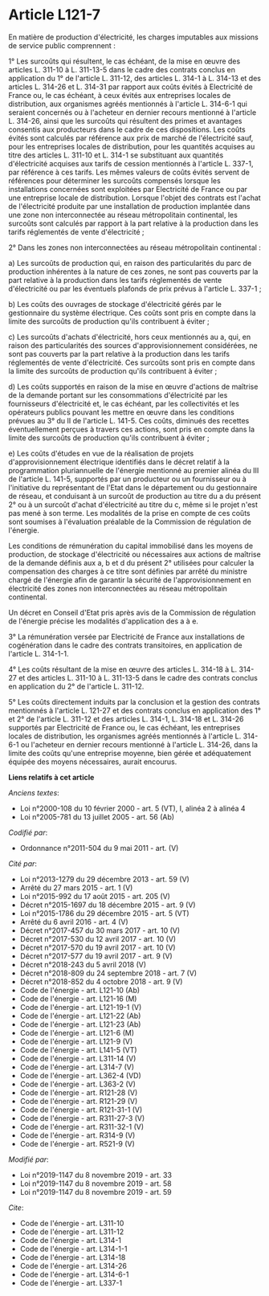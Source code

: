 # Article L121-7

En matière de production d'électricité, les charges imputables aux missions de service public comprennent :

1° Les surcoûts qui résultent, le cas échéant, de la mise en œuvre des articles L. 311-10 à L. 311-13-5 dans le cadre des
contrats conclus en application du 1° de l'article L. 311-12, des articles L. 314-1 à L. 314-13 et des articles L. 314-26 et
L. 314-31 par rapport aux coûts évités à Electricité de France ou, le cas échéant, à ceux évités aux entreprises locales de
distribution, aux organismes agréés mentionnés à l'article L. 314-6-1 qui seraient concernés ou à l'acheteur en dernier
recours mentionné à l'article L. 314-26, ainsi que les surcoûts qui résultent des primes et avantages consentis aux
producteurs dans le cadre de ces dispositions. Les coûts évités sont calculés par référence aux prix de marché de
l'électricité sauf, pour les entreprises locales de distribution, pour les quantités acquises au titre des articles L. 311-10
et L. 314-1 se substituant aux quantités d'électricité acquises aux tarifs de cession mentionnés à l'article L. 337-1, par
référence à ces tarifs. Les mêmes valeurs de coûts évités servent de références pour déterminer les surcoûts compensés
lorsque les installations concernées sont exploitées par Electricité de France ou par une entreprise locale de distribution.
Lorsque l'objet des contrats est l'achat de l'électricité produite par une installation de production implantée dans une zone
non interconnectée au réseau métropolitain continental, les surcoûts sont calculés par rapport à la part relative à la
production dans les tarifs réglementés de vente d'électricité ;

2° Dans les zones non interconnectées au réseau métropolitain continental :

a) Les surcoûts de production qui, en raison des particularités du parc de production inhérentes à la nature de ces zones, ne
sont pas couverts par la part relative à la production dans les tarifs réglementés de vente d'électricité ou par les
éventuels plafonds de prix prévus à l'article L. 337-1 ;

b) Les coûts des ouvrages de stockage d'électricité gérés par le gestionnaire du système électrique. Ces coûts sont pris en
compte dans la limite des surcoûts de production qu'ils contribuent à éviter ;

c) Les surcoûts d'achats d'électricité, hors ceux mentionnés au a, qui, en raison des particularités des sources
d'approvisionnement considérées, ne sont pas couverts par la part relative à la production dans les tarifs réglementés de
vente d'électricité. Ces surcoûts sont pris en compte dans la limite des surcoûts de production qu'ils contribuent à éviter ;

d) Les coûts supportés en raison de la mise en œuvre d'actions de maîtrise de la demande portant sur les consommations
d'électricité par les fournisseurs d'électricité et, le cas échéant, par les collectivités et les opérateurs publics pouvant
les mettre en œuvre dans les conditions prévues au 3° du II de l'article L. 141-5. Ces coûts, diminués des recettes
éventuellement perçues à travers ces actions, sont pris en compte dans la limite des surcoûts de production qu'ils
contribuent à éviter ;

e) Les coûts d'études en vue de la réalisation de projets d'approvisionnement électrique identifiés dans le décret relatif à
la programmation pluriannuelle de l'énergie mentionné au premier alinéa du III de l'article L. 141-5, supportés par un
producteur ou un fournisseur ou à l'initiative du représentant de l'Etat dans le département ou du gestionnaire de réseau, et
conduisant à un surcoût de production au titre du a du présent 2° ou à un surcoût d'achat d'électricité au titre du c, même
si le projet n'est pas mené à son terme. Les modalités de la prise en compte de ces coûts sont soumises à l'évaluation
préalable de la Commission de régulation de l'énergie.

Les conditions de rémunération du capital immobilisé dans les moyens de production, de stockage d'électricité ou nécessaires
aux actions de maîtrise de la demande définis aux a, b et d du présent 2° utilisées pour calculer la compensation des charges
à ce titre sont définies par arrêté du ministre chargé de l'énergie afin de garantir la sécurité de l'approvisionnement en
électricité des zones non interconnectées au réseau métropolitain continental.

Un décret en Conseil d'Etat pris après avis de la Commission de régulation de l'énergie précise les modalités d'application
des a à e.

3° La rémunération versée par Electricité de France aux installations de cogénération dans le cadre des contrats
transitoires, en application de l'article L. 314-1-1.

4° Les coûts résultant de la mise en œuvre des articles L. 314-18 à L. 314-27 et des articles L. 311-10 à L. 311-13-5 dans le
cadre des contrats conclus en application du 2° de l'article L. 311-12.

5° Les coûts directement induits par la conclusion et la gestion des contrats mentionnés à l'article L. 121-27 et des
contrats conclus en application des 1° et 2° de l'article L. 311-12 et des articles L. 314-1, L. 314-18 et L. 314-26
supportés par Electricité de France ou, le cas échéant, les entreprises locales de distribution, les organismes agréés
mentionnés à l'article L. 314-6-1 ou l'acheteur en dernier recours mentionné à l'article L. 314-26, dans la limite des coûts
qu'une entreprise moyenne, bien gérée et adéquatement équipée des moyens nécessaires, aurait encourus.

**Liens relatifs à cet article**

_Anciens textes_:

  - Loi n°2000-108 du 10 février 2000 - art. 5 (VT), I, alinéa 2 à alinéa 4
  - Loi n°2005-781 du 13 juillet 2005 - art. 56 (Ab)

_Codifié par_:

  - Ordonnance n°2011-504 du 9 mai 2011 - art. (V)

_Cité par_:

  - Loi n°2013-1279 du 29 décembre 2013 - art. 59 (V)
  - Arrêté du 27 mars 2015 - art. 1 (V)
  - Loi n°2015-992 du 17 août 2015 - art. 205 (V)
  - Décret n°2015-1697 du 18 décembre 2015 - art. 9 (V)
  - Loi n°2015-1786 du 29 décembre 2015 - art. 5 (VT)
  - Arrêté du 6 avril 2016 - art. 4 (V)
  - Décret n°2017-457 du 30 mars 2017 - art. 10 (V)
  - Décret n°2017-530 du 12 avril 2017 - art. 10 (V)
  - Décret n°2017-570 du 19 avril 2017 - art. 10 (V)
  - Décret n°2017-577 du 19 avril 2017 - art. 9 (V)
  - Décret n°2018-243 du 5 avril 2018 (V)
  - Décret n°2018-809 du 24 septembre 2018 - art. 7 (V)
  - Décret n°2018-852 du 4 octobre 2018 - art. 9 (V)
  - Code de l'énergie - art. L121-10 (Ab)
  - Code de l'énergie - art. L121-16 (M)
  - Code de l'énergie - art. L121-19-1 (V)
  - Code de l'énergie - art. L121-22 (Ab)
  - Code de l'énergie - art. L121-23 (Ab)
  - Code de l'énergie - art. L121-6 (M)
  - Code de l'énergie - art. L121-9 (V)
  - Code de l'énergie - art. L141-5 (VT)
  - Code de l'énergie - art. L311-14 (V)
  - Code de l'énergie - art. L314-7 (V)
  - Code de l'énergie - art. L362-4 (VD)
  - Code de l'énergie - art. L363-2 (V)
  - Code de l'énergie - art. R121-28 (V)
  - Code de l'énergie - art. R121-29 (V)
  - Code de l'énergie - art. R121-31-1 (V)
  - Code de l'énergie - art. R311-27-3 (V)
  - Code de l'énergie - art. R311-32-1 (V)
  - Code de l'énergie - art. R314-9 (V)
  - Code de l'énergie - art. R521-9 (V)

_Modifié par_:

  - Loi n°2019-1147 du 8 novembre 2019 - art. 33
  - Loi n°2019-1147 du 8 novembre 2019 - art. 58
  - Loi n°2019-1147 du 8 novembre 2019 - art. 59

_Cite_:

  - Code de l'énergie - art. L311-10
  - Code de l'énergie - art. L311-12
  - Code de l'énergie - art. L314-1
  - Code de l'énergie - art. L314-1-1
  - Code de l'énergie - art. L314-18
  - Code de l'énergie - art. L314-26
  - Code de l'énergie - art. L314-6-1
  - Code de l'énergie - art. L337-1
